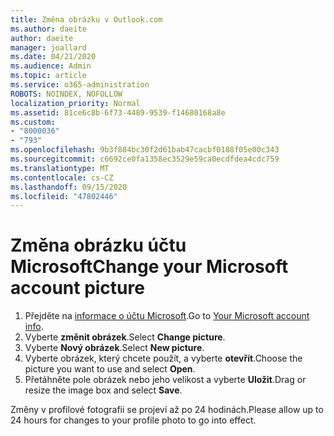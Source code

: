 ```yaml
---
title: Změna obrázku v Outlook.com
ms.author: daeite
author: daeite
manager: joallard
ms.date: 04/21/2020
ms.audience: Admin
ms.topic: article
ms.service: o365-administration
ROBOTS: NOINDEX, NOFOLLOW
localization_priority: Normal
ms.assetid: 81ce6c8b-6f73-4489-9539-f14680168a8e
ms.custom:
- "8000036"
- "793"
ms.openlocfilehash: 9b3f884bc30f2d61bab47cacbf0188f05e00c343
ms.sourcegitcommit: c6692ce0fa1358ec3529e59ca0ecdfdea4cdc759
ms.translationtype: MT
ms.contentlocale: cs-CZ
ms.lasthandoff: 09/15/2020
ms.locfileid: "47802446"
---
```

# <a name="change-your-microsoft-account-picture"></a><span data-ttu-id="7502f-102">Změna obrázku účtu Microsoft</span><span class="sxs-lookup"><span data-stu-id="7502f-102">Change your Microsoft account picture</span></span>

1. <span data-ttu-id="7502f-103">Přejděte na [informace o účtu Microsoft](https://go.microsoft.com/fwlink/p/?linkid=860841).</span><span class="sxs-lookup"><span data-stu-id="7502f-103">Go to [Your Microsoft account info](https://go.microsoft.com/fwlink/p/?linkid=860841).</span></span>
2. <span data-ttu-id="7502f-104">Vyberte **změnit obrázek**.</span><span class="sxs-lookup"><span data-stu-id="7502f-104">Select **Change picture**.</span></span>
3. <span data-ttu-id="7502f-105">Vyberte **Nový obrázek**.</span><span class="sxs-lookup"><span data-stu-id="7502f-105">Select **New picture**.</span></span>
4. <span data-ttu-id="7502f-106">Vyberte obrázek, který chcete použít, a vyberte **otevřít**.</span><span class="sxs-lookup"><span data-stu-id="7502f-106">Choose the picture you want to use and select **Open**.</span></span>
5. <span data-ttu-id="7502f-107">Přetáhněte pole obrázek nebo jeho velikost a vyberte **Uložit**.</span><span class="sxs-lookup"><span data-stu-id="7502f-107">Drag or resize the image box and select **Save**.</span></span>

<span data-ttu-id="7502f-108">Změny v profilové fotografii se projeví až po 24 hodinách.</span><span class="sxs-lookup"><span data-stu-id="7502f-108">Please allow up to 24 hours for changes to your profile photo to go into effect.</span></span>